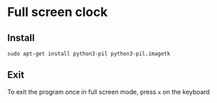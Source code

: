 # Full screen clock

## Install
```
sudo apt-get install python3-pil python3-pil.imagetk
```

## Exit
To exit the program once in full screen mode, press `x` on the keyboard
